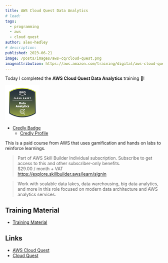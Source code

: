 ```yaml
---
title: AWS Cloud Quest Data Analytics
# lead:
tags:
  - programming
  - aws
  - cloud quest
author: alex-hedley
# description:
published: 2023-06-21
image: /posts/images/aws-cq/cloud-quest.png
imageattribution: https://aws.amazon.com/training/digital/aws-cloud-quest/
---
```


<!-- # AWS Cloud Quest Data Analytics -->

Today I completed the **AWS Cloud Quest Data Analytics** training 🎉!

![AWS Cloud Quest Data Analytics Badge](images/aws-cq/aws-cloud-quest-data-analytics.png "AWS Cloud Quest Data Analytics Badge")

- [Credly Badge](https://www.credly.com/badges/ab563fd2-39db-4490-9629-5b01728a8a70/public_url)
  - [Credly Profile](https://www.credly.com/users/alexhedley/badges)

This is a paid course from AWS that uses gamification and hands on labs to reinforce learnings.

> Part of AWS Skill Builder Individual subscription. Subscribe to get access to this and other subscriber-only benefits.  
> $29.00 / month + VAT  
> https://explore.skillbuilder.aws/learn/signin

> Work with scalable data lakes, data warehousing, big data analytics, and more in this role focused on modern data architecture and AWS analytics services.

## Training Material

- [Training Material](https://aws.amazon.com/training/learn-about/cloud-practitioner/)

## Links

- [AWS Cloud Quest](https://aws.amazon.com/training/digital/aws-cloud-quest/)
- [Cloud Quest](https://explore.skillbuilder.aws/learn/course/external/view/elearning/7636/cloud-quest)
